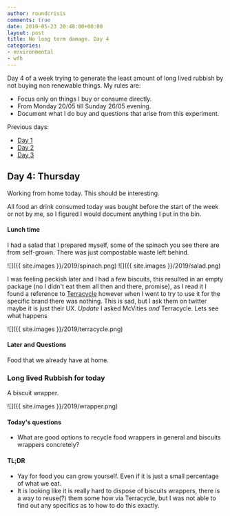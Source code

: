 ```yaml
---
author: roundcrisis
comments: true
date: 2019-05-23 20:48:00+00:00
layout: post
title: No long term damage. Day 4
categories:
- environmental
- wfh
---
```


Day 4 of a week trying to generate the least amount of long lived rubbish by not buying non renewable things. My rules are:

* Focus only on things I buy or consume directly.
* From Monday 20/05 till Sunday 26/05 evening.
* Document what I do buy and questions that arise from this experiment.

Previous days:

* [Day 1](http://www.roundcrisis.com/2019/05/20/no-longter-damage-1/)
* [Day 2](http://www.roundcrisis.com/2019/05/21/no-longter-damage-2/)
* [Day 3](http://www.roundcrisis.com/2019/05/22/no-longter-damage-3/)

## Day 4: Thursday

Working from home today. This should be interesting.

All food an drink consumed today was bought before the start of the week or not by me, so I figured I would document anything I put in the bin.

#### Lunch time

I had a salad that I prepared myself, some of the spinach you see there are from self-grown. There was just compostable waste left behind.

![]({{ site.images }}/2019/spinach.png)
![]({{ site.images }}/2019/salad.png)


I was feeling peckish later and I had a few biscuits, this resulted in an empty package (no I didn't eat them all then and there, promise), as I read it I found a reference to [Terracycle](https://twitter.com/terracycle) however when I went to try to use it for the specific brand there was nothing. This is sad, but I ask them on twitter maybe it is just their UX.
*Update* I asked McVities *and* Terracycle. Lets see what happens

![]({{ site.images }}/2019/terracycle.png)


#### Later and Questions

Food that we already have at home.

### Long lived Rubbish for today

A biscuit wrapper.

![]({{ site.images }}/2019/wrapper.png)

#### Today's questions

* What are good options to recycle food wrappers in general and biscuits wrappers concretely?

#### TL;DR

* Yay for food you can grow yourself. Even if it is just a small percentage of what we eat.
* It is looking like it is really hard to dispose of biscuits wrappers, there is a way to reuse(?) them some how via Terracycle, but I was not able to find out any specifics as to how to do this exactly.

